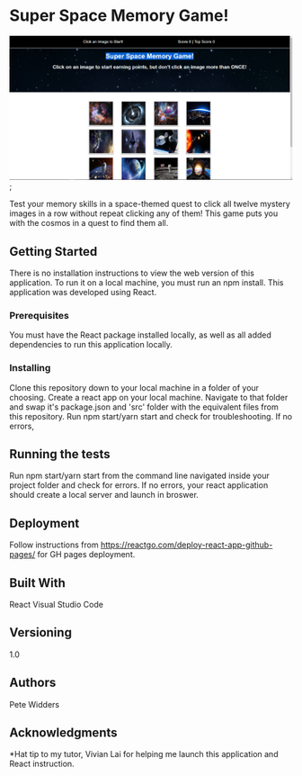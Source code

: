 # Super Space Memory Game!

![](ReadmeAssets/screenshot.png); 

Test your memory skills in a space-themed quest to click all twelve mystery images in a row without repeat clicking any of them! This game puts you with the cosmos in a quest to find them all.

## Getting Started

There is no installation instructions to view the web version of this application. To run it on a local machine, you must run an npm install. This application was developed using React.

### Prerequisites

You must have the React package installed locally, as well as all added dependencies to run this application locally.

### Installing

Clone this repository down to your local machine in a folder of your choosing. Create a react app on your local machine. Navigate to that folder and swap it's package.json and 'src' folder with the equivalent files from this repository. Run npm start/yarn start and check for troubleshooting. If no errors, 

## Running the tests

Run npm start/yarn start from the command line navigated inside your project folder and check for errors. If no errors, your react application should create a local server and launch in broswer.

## Deployment

Follow instructions from https://reactgo.com/deploy-react-app-github-pages/ for GH pages deployment.

## Built With

React
Visual Studio Code

## Versioning

1.0

## Authors

Pete Widders

## Acknowledgments

*Hat tip to my tutor, Vivian Lai for helping me launch this application and React instruction.